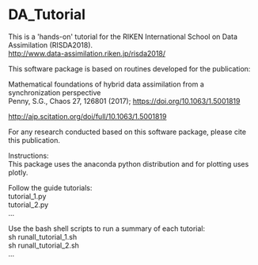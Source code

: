 # DA_Tutorial

This is a 'hands-on' tutorial for the RIKEN International School on Data Assimilation (RISDA2018).  
http://www.data-assimilation.riken.jp/risda2018/  

This software package is based on routines developed for the publication:  

Mathematical foundations of hybrid data assimilation from a synchronization perspective  
Penny, S.G., Chaos 27, 126801 (2017); https://doi.org/10.1063/1.5001819  

http://aip.scitation.org/doi/full/10.1063/1.5001819   

For any research conducted based on this software package, please cite this publication.  

Instructions:  
This package uses the anaconda python distribution and for plotting uses plotly.  

Follow the guide tutorials:  
tutorial_1.py  
tutorial_2.py  
...  

Use the bash shell scripts to run a summary of each tutorial:  
sh runall_tutorial_1.sh  
sh runall_tutorial_2.sh <method1> <method2>   
...  


